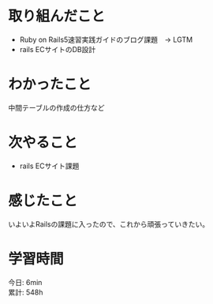 # 取り組んだこと       
- Ruby on Rails5速習実践ガイドのブログ課題　→ LGTM
- rails ECサイトのDB設計  
# わかったこと  
中間テーブルの作成の仕方など
# 次やること  
- rails ECサイト課題
# 感じたこと  
いよいよRailsの課題に入ったので、これから頑張っていきたい。
# 学習時間  
今日: 6min      
累計: 548h      
